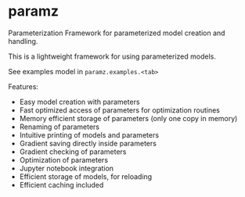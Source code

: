 # paramz

Parameterization Framework for parameterized model creation and handling.

This is a lightweight framework for using parameterized models. 

See examples model in `paramz.examples.<tab>`

Features:

 - Easy model creation with parameters
 - Fast optimized access of parameters for optimization routines
 - Memory efficient storage of parameters (only one copy in memory)
 - Renaming of parameters
 - Intuitive printing of models and parameters
 - Gradient saving directly inside parameters
 - Gradient checking of parameters
 - Optimization of parameters
 - Jupyter notebook integration
 - Efficient storage of models, for reloading
 - Efficient caching included